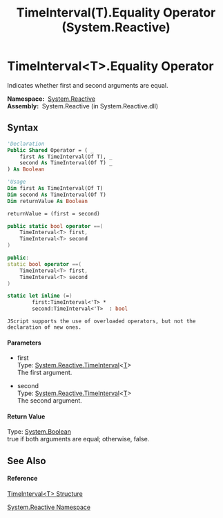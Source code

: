 ﻿---
title: TimeInterval(T).Equality Operator  (System.Reactive)
TOCTitle: Equality Operator
ms:assetid: M:System.Reactive.TimeInterval`1.op_Equality(System.Reactive.TimeInterval{`0},System.Reactive.TimeInterval{`0})
ms:mtpsurl: https://msdn.microsoft.com/en-us/library/Hh244226(v=VS.103)
ms:contentKeyID: 36069860
ms.date: 06/28/2011
mtps_version: v=VS.103
f1_keywords:
- System.Reactive.TimeInterval`1.Equality
dev_langs:
- CSharp
- JScript
- VB
- FSharp
- c++
---

# TimeInterval\<T\>.Equality Operator

Indicates whether first and second arguments are equal.

**Namespace:**  [System.Reactive](hh229356\(v=vs.103\).md)  
**Assembly:**  System.Reactive (in System.Reactive.dll)

## Syntax

``` vb
'Declaration
Public Shared Operator = ( _
    first As TimeInterval(Of T), _
    second As TimeInterval(Of T) _
) As Boolean
```

``` vb
'Usage
Dim first As TimeInterval(Of T)
Dim second As TimeInterval(Of T)
Dim returnValue As Boolean

returnValue = (first = second)
```

``` csharp
public static bool operator ==(
    TimeInterval<T> first,
    TimeInterval<T> second
)
```

``` c++
public:
static bool operator ==(
    TimeInterval<T> first, 
    TimeInterval<T> second
)
```

``` fsharp
static let inline (=)
        first:TimeInterval<'T> * 
        second:TimeInterval<'T>  : bool
```

``` jscript
JScript supports the use of overloaded operators, but not the declaration of new ones.
```

#### Parameters

  - first  
    Type: [System.Reactive.TimeInterval](hh229834\(v=vs.103\).md)\<[T](hh229834\(v=vs.103\).md)\>  
    The first argument.  

<!-- end list -->

  - second  
    Type: [System.Reactive.TimeInterval](hh229834\(v=vs.103\).md)\<[T](hh229834\(v=vs.103\).md)\>  
    The second argument.  

#### Return Value

Type: [System.Boolean](https://msdn.microsoft.com/en-us/library/a28wyd50)  
true if both arguments are equal; otherwise, false.  

## See Also

#### Reference

[TimeInterval\<T\> Structure](hh229834\(v=vs.103\).md)

[System.Reactive Namespace](hh229356\(v=vs.103\).md)


